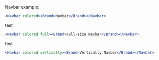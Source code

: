 Navbar example:

```jsx
<Navbar colored><Brand>Navbar</Brand></Navbar>
```

test

```jsx
<Navbar colored full><Brand>Full-size Navbar</Brand></Navbar>
```

test

```jsx
<Navbar colored vertically><Brand>Vertically Navbar</Brand></Navbar>
```

